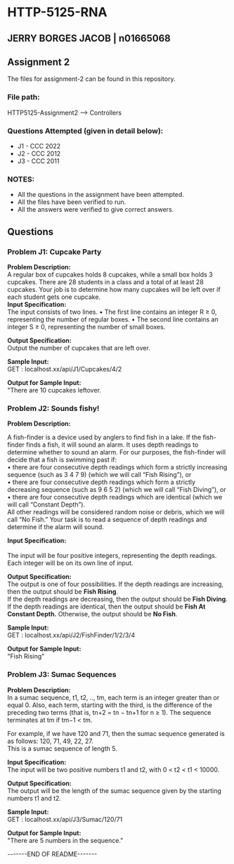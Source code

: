 # HTTP-5125-RNA
## JERRY BORGES JACOB | n01665068
## Assignment 2 
The files for assignment-2 can be found in this repository.

### File path:
HTTP5125-Assignment2 --> Controllers

### Questions Attempted (given in detail below):
* J1 - CCC 2022
* J2 - CCC 2012
* J3 - CCC 2011

### NOTES:
- All the questions in the assignment have been attempted.
- All the files have been verified to run.
- All the answers were verified to give correct answers.

## Questions
### Problem J1: Cupcake Party
**Problem Description:**
<br/>
A regular box of cupcakes holds 8 cupcakes, while a small box holds 3 cupcakes. There are
28 students in a class and a total of at least 28 cupcakes. Your job is to determine how many
cupcakes will be left over if each student gets one cupcake.
<br/>
**Input Specification:**
<br/>
The input consists of two lines.
• The first line contains an integer R ≥ 0, representing the number of regular boxes.
• The second line contains an integer S ≥ 0, representing the number of small boxes.

**Output Specification:**
<br/>
Output the number of cupcakes that are left over.

**Sample Input:**
<br/>
GET : localhost.xx/api/J1/Cupcakes/4/2 

**Output for Sample Input:**
<br/>
"There are 10 cupcakes leftover.

### Problem J2: Sounds fishy!
**Problem Description:**  

A fish-finder is a device used by anglers to find fish in a lake. If the fish-finder finds a fish, it will
sound an alarm. It uses depth readings to determine whether to sound an alarm. For our purposes,
the fish-finder will decide that a fish is swimming past if:<br/>
• there are four consecutive depth readings which form a strictly increasing sequence (such as
3 4 7 9) (which we will call “Fish Rising”), or <br/>
• there are four consecutive depth readings which form a strictly decreasing sequence (such as
9 6 5 2) (which we will call “Fish Diving”), or <br/>
• there are four consecutive depth readings which are identical (which we will call “Constant
Depth”). <br/>
All other readings will be considered random noise or debris, which we will call “No Fish.”
Your task is to read a sequence of depth readings and determine if the alarm will sound.
<br/>

**Input Specification:**  
<br/>
The input will be four positive integers, representing the depth readings. Each integer will be on
its own line of input.

**Output Specification:**
<br/>
The output is one of four possibilities. If the depth readings are increasing, then the output
should be **Fish Rising**. <br/>If the depth readings are decreasing, then the output should be **Fish
Diving**. <br/>If the depth readings are identical, then the output should be **Fish At Constant
Depth.** Otherwise, the output should be **No Fish**.

**Sample Input:**
<br/>
GET : localhost.xx/api/J2/FishFinder/1/2/3/4

**Output for Sample Input:**
<br/>
 "Fish Rising"

### Problem J3: Sumac Sequences
**Problem Description:**
<br/>
In a sumac sequence, t1, t2, .., tm, each term is an integer greater than or equal 0. Also, each term,
starting with the third, is the difference of the preceding two terms (that is, tn+2 = tn − tn+1 for
n ≥ 1). The sequence terminates at tm if tm−1 < tm.

For example, if we have 120 and 71, then the sumac sequence generated is as follows:
120, 71, 49, 22, 27.
<br/>
This is a sumac sequence of length 5.

**Input Specification:**
<br/>
The input will be two positive numbers t1 and t2, with 0 < t2 < t1 < 10000.

**Output Specification:**
<br/>
The output will be the length of the sumac sequence given by the starting numbers t1 and t2.

**Sample Input:**
<br/>
GET : localhost.xx/api/J3/Sumac/120/71

**Output for Sample Input:**
<br/>
"There are 5 numbers in the sequence."

-------END OF README-------
